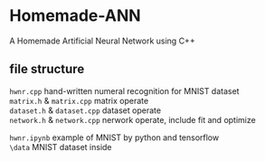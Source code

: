 # Homemade-ANN

A Homemade Artificial Neural Network using C++

## file structure

`hwnr.cpp` hand-written numeral recognition for MNIST dataset  
`matrix.h` & `matrix.cpp` matrix operate  
`dataset.h` & `dataset.cpp` dataset operate  
`network.h` & `network.cpp` nerwork operate, include fit and optimize

`hwnr.ipynb` example of MNIST by python and tensorflow  
`\data` MNIST dataset inside
